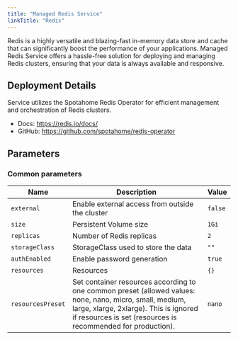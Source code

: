 ```yaml
---
title: "Managed Redis Service"
linkTitle: "Redis"
---
```



Redis is a highly versatile and blazing-fast in-memory data store and cache that can significantly boost the performance of your applications. Managed Redis Service offers a hassle-free solution for deploying and managing Redis clusters, ensuring that your data is always available and responsive.

## Deployment Details

Service utilizes the Spotahome Redis Operator for efficient management and orchestration of Redis clusters. 

- Docs: https://redis.io/docs/
- GitHub: https://github.com/spotahome/redis-operator

## Parameters

### Common parameters

| Name              | Description                                                                                                                                                                                                       | Value   |
| ----------------- | ----------------------------------------------------------------------------------------------------------------------------------------------------------------------------------------------------------------- | ------- |
| `external`        | Enable external access from outside the cluster                                                                                                                                                                   | `false` |
| `size`            | Persistent Volume size                                                                                                                                                                                            | `1Gi`   |
| `replicas`        | Number of Redis replicas                                                                                                                                                                                          | `2`     |
| `storageClass`    | StorageClass used to store the data                                                                                                                                                                               | `""`    |
| `authEnabled`     | Enable password generation                                                                                                                                                                                        | `true`  |
| `resources`       | Resources                                                                                                                                                                                                         | `{}`    |
| `resourcesPreset` | Set container resources according to one common preset (allowed values: none, nano, micro, small, medium, large, xlarge, 2xlarge). This is ignored if resources is set (resources is recommended for production). | `nano`  |


